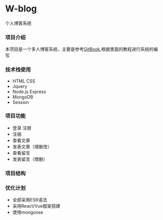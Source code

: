# W-blog
个人博客系统

### 项目介绍
  本项目是一个多人博客系统，主要是参考[GitBook](https://maninboat.gitbooks.io/n-blog/content/),根据里面的教程进行系统的编写
### 技术栈使用
+ HTML CSS
+ Jquery
+ Node.js  Express
+ MongoDB
+ Session
### 项目功能
+ 登录 注册
+ 注销
+ 查看文章
+ 发表文章（增删改）
+ 查看留言
+ 发表留言（增删）
### 项目结构

### 优化计划
+ 全部采用ES6语法
+ 采用React/Vue框架搭建
+ 使用mongoose